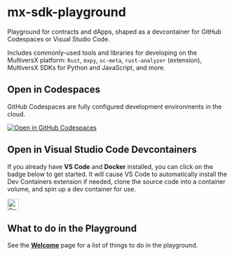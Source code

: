 # mx-sdk-playground

Playground for contracts and dApps, shaped as a devcontainer for GitHub Codespaces or Visual Studio Code.

Includes commonly-used tools and libraries for developing on the MultiversX platform: `Rust`, `mxpy`, `sc-meta`, `rust-analyzer` (extension), MultiversX SDKs for Python and JavaScript, and more.

## Open in Codespaces

GitHub Codespaces are fully configured development environments in the cloud.

[![Open in GitHub Codespaces](https://github.com/codespaces/badge.svg)](https://codespaces.new/multiversx/mx-sdk-playground?quickstart=1)

## Open in Visual Studio Code Devcontainers

If you already have **VS Code** and **Docker** installed, you can click on the badge below to get started. It will cause VS Code to automatically install the Dev Containers extension if needed, clone the source code into a container volume, and spin up a dev container for use.

<a href="https://vscode.dev/redirect?url=vscode://ms-vscode-remote.remote-containers/cloneInVolume?url=https://github.com/multiversx/mx-sdk-playground">
    <img alt="Open in Dev Containers" src="https://img.shields.io/static/v1?label=Dev%20Containers&message=Open&color=blue&logo=visualstudiocode" height="26px" />
</a>

## What to do in the Playground

See the [**Welcome**](./welcome.md) page for a list of things to do in the playground.
